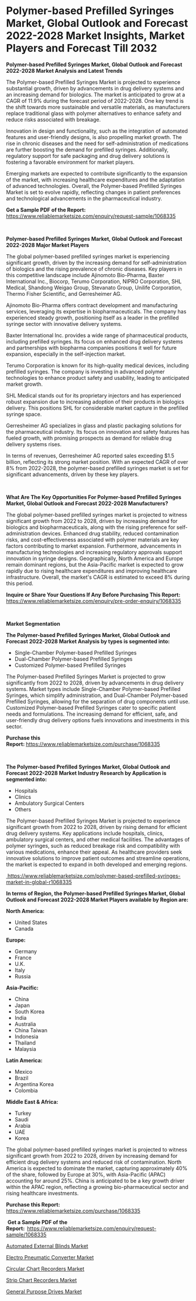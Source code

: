 <p><h1>Polymer-based Prefilled Syringes Market, Global Outlook and Forecast 2022-2028 Market Insights, Market Players and Forecast Till 2032</h1></p><p><strong>Polymer-based Prefilled Syringes Market, Global Outlook and Forecast 2022-2028 Market Analysis and Latest Trends</strong></p>
<p><p>The Polymer-based Prefilled Syringes Market is projected to experience substantial growth, driven by advancements in drug delivery systems and an increasing demand for biologics. The market is anticipated to grow at a CAGR of 11.9% during the forecast period of 2022-2028. One key trend is the shift towards more sustainable and versatile materials, as manufacturers replace traditional glass with polymer alternatives to enhance safety and reduce risks associated with breakage.</p><p>Innovation in design and functionality, such as the integration of automated features and user-friendly designs, is also propelling market growth. The rise in chronic diseases and the need for self-administration of medications are further boosting the demand for prefilled syringes. Additionally, regulatory support for safe packaging and drug delivery solutions is fostering a favorable environment for market players.</p><p>Emerging markets are expected to contribute significantly to the expansion of the market, with increasing healthcare expenditures and the adaptation of advanced technologies. Overall, the Polymer-based Prefilled Syringes Market is set to evolve rapidly, reflecting changes in patient preferences and technological advancements in the pharmaceutical industry.</p></p>
<p><strong>Get a Sample PDF of the Report:&nbsp;</strong> <a href="https://www.reliablemarketsize.com/enquiry/request-sample/1068335?utm_campaign=3185&utm_medium=2&utm_source=Github&utm_content=ia&utm_term=21032025&utm_id=polymer-based-prefilled-syringes-market-global-outlook-and-forecast-2022-2028">https://www.reliablemarketsize.com/enquiry/request-sample/1068335</a></p>
<p>&nbsp;</p>
<p><strong>Polymer-based Prefilled Syringes Market, Global Outlook and Forecast 2022-2028 Major Market Players</strong></p>
<p><p>The global polymer-based prefilled syringes market is experiencing significant growth, driven by the increasing demand for self-administration of biologics and the rising prevalence of chronic diseases. Key players in this competitive landscape include Ajinomoto Bio-Pharma, Baxter International Inc., Biocorp, Terumo Corporation, NIPRO Corporation, SHL Medical, Shandong Weigao Group, Stevanato Group, Unilife Corporation, Thermo Fisher Scientific, and Gerresheimer AG.</p><p>Ajinomoto Bio-Pharma offers contract development and manufacturing services, leveraging its expertise in biopharmaceuticals. The company has experienced steady growth, positioning itself as a leader in the prefilled syringe sector with innovative delivery systems.</p><p>Baxter International Inc. provides a wide range of pharmaceutical products, including prefilled syringes. Its focus on enhanced drug delivery systems and partnerships with biopharma companies positions it well for future expansion, especially in the self-injection market.</p><p>Terumo Corporation is known for its high-quality medical devices, including prefilled syringes. The company is investing in advanced polymer technologies to enhance product safety and usability, leading to anticipated market growth.</p><p>SHL Medical stands out for its proprietary injectors and has experienced robust expansion due to increasing adoption of their products in biologics delivery. This positions SHL for considerable market capture in the prefilled syringe space.</p><p>Gerresheimer AG specializes in glass and plastic packaging solutions for the pharmaceutical industry. Its focus on innovation and safety features has fueled growth, with promising prospects as demand for reliable drug delivery systems rises.</p><p>In terms of revenues, Gerresheimer AG reported sales exceeding $1.5 billion, reflecting its strong market position. With an expected CAGR of over 8% from 2022-2028, the polymer-based prefilled syringes market is set for significant advancements, driven by these key players.</p></p>
<p>&nbsp;</p>
<p><strong>What Are The Key Opportunities For Polymer-based Prefilled Syringes Market, Global Outlook and Forecast 2022-2028 Manufacturers?</strong></p>
<p><p>The global polymer-based prefilled syringes market is projected to witness significant growth from 2022 to 2028, driven by increasing demand for biologics and biopharmaceuticals, along with the rising preference for self-administration devices. Enhanced drug stability, reduced contamination risks, and cost-effectiveness associated with polymer materials are key factors contributing to market expansion. Furthermore, advancements in manufacturing technologies and increasing regulatory approvals support innovation in syringe designs. Geographically, North America and Europe remain dominant regions, but the Asia-Pacific market is expected to grow rapidly due to rising healthcare expenditures and improving healthcare infrastructure. Overall, the market's CAGR is estimated to exceed 8% during this period.</p></p>
<p><strong>Inquire or Share Your Questions If Any Before Purchasing This Report:</strong> <a href="https://www.reliablemarketsize.com/enquiry/pre-order-enquiry/1068335?utm_campaign=3185&utm_medium=2&utm_source=Github&utm_content=ia&utm_term=21032025&utm_id=polymer-based-prefilled-syringes-market-global-outlook-and-forecast-2022-2028">https://www.reliablemarketsize.com/enquiry/pre-order-enquiry/1068335</a></p>
<p>&nbsp;</p>
<p><strong>Market Segmentation</strong></p>
<p><strong>The Polymer-based Prefilled Syringes Market, Global Outlook and Forecast 2022-2028 Market Analysis by types is segmented into:</strong></p>
<p><ul><li>Single-Chamber Polymer-based Prefilled Syringes</li><li>Dual-Chamber Polymer-based Prefilled Syringes</li><li>Customized Polymer-based Prefilled Syringes</li></ul></p>
<p><p>The Polymer-based Prefilled Syringes Market is projected to grow significantly from 2022 to 2028, driven by advancements in drug delivery systems. Market types include Single-Chamber Polymer-based Prefilled Syringes, which simplify administration, and Dual-Chamber Polymer-based Prefilled Syringes, allowing for the separation of drug components until use. Customized Polymer-based Prefilled Syringes cater to specific patient needs and formulations. The increasing demand for efficient, safe, and user-friendly drug delivery options fuels innovations and investments in this sector.</p></p>
<p><strong>Purchase this Report:&nbsp;</strong><a href="https://www.reliablemarketsize.com/purchase/1068335?utm_campaign=3185&utm_medium=2&utm_source=Github&utm_content=ia&utm_term=21032025&utm_id=polymer-based-prefilled-syringes-market-global-outlook-and-forecast-2022-2028">https://www.reliablemarketsize.com/purchase/1068335</a></p>
<p>&nbsp;</p>
<p><strong>The Polymer-based Prefilled Syringes Market, Global Outlook and Forecast 2022-2028 Market Industry Research by Application is segmented into:</strong></p>
<p><ul><li>Hospitals</li><li>Clinics</li><li>Ambulatory Surgical Centers</li><li>Others</li></ul></p>
<p><p>The Polymer-based Prefilled Syringes Market is projected to experience significant growth from 2022 to 2028, driven by rising demand for efficient drug delivery systems. Key applications include hospitals, clinics, ambulatory surgical centers, and other medical facilities. The advantages of polymer syringes, such as reduced breakage risk and compatibility with various medications, enhance their appeal. As healthcare providers seek innovative solutions to improve patient outcomes and streamline operations, the market is expected to expand in both developed and emerging regions.</p></p>
<p><a href="https://www.reliablemarketsize.com/polymer-based-prefilled-syringes-market-in-global-r1068335?utm_campaign=3185&utm_medium=2&utm_source=Github&utm_content=ia&utm_term=21032025&utm_id=polymer-based-prefilled-syringes-market-global-outlook-and-forecast-2022-2028">&nbsp;https://www.reliablemarketsize.com/polymer-based-prefilled-syringes-market-in-global-r1068335</a></p>
<p><strong>In terms of Region, the Polymer-based Prefilled Syringes Market, Global Outlook and Forecast 2022-2028 Market Players available by Region are:</strong></p>
<p>
    <p> <strong> North America: </strong>
        <ul>
            <li>United States</li>
            <li>Canada</li>
        </ul>
        </p> 
    <p> <strong> Europe: </strong>
        <ul>
            <li>Germany</li>
            <li>France</li>
            <li>U.K.</li>
            <li>Italy</li>
            <li>Russia</li>
        </ul>
        </p> 
    <p> <strong> Asia-Pacific: </strong>
        <ul>
            <li>China</li>
            <li>Japan</li>
            <li>South Korea</li>
            <li>India</li>
            <li>Australia</li>
            <li>China Taiwan</li>
            <li>Indonesia</li>
            <li>Thailand</li>
            <li>Malaysia</li>
        </ul>
        </p> 
    <p> <strong> Latin America: </strong>
        <ul>
            <li>Mexico</li>
            <li>Brazil</li>
            <li>Argentina Korea</li>
            <li>Colombia</li>
        </ul>
        </p> 
    <p> <strong> Middle East & Africa: </strong>
        <ul>
            <li>Turkey</li>
            <li>Saudi</li>
            <li>Arabia</li>
            <li>UAE</li>
            <li>Korea</li>
        </ul>
    </p>
    </p>
<p><p>The global polymer-based prefilled syringes market is projected to witness significant growth from 2022 to 2028, driven by increasing demand for efficient drug delivery systems and reduced risk of contamination. North America is expected to dominate the market, capturing approximately 40% of the share, followed by Europe at 30%, with Asia-Pacific (APAC) accounting for around 25%. China is anticipated to be a key growth driver within the APAC region, reflecting a growing bio-pharmaceutical sector and rising healthcare investments.</p></p>
<p><strong>Purchase this Report: </strong><a href="https://www.reliablemarketsize.com/purchase/1068335?utm_campaign=3185&utm_medium=2&utm_source=Github&utm_content=ia&utm_term=21032025&utm_id=polymer-based-prefilled-syringes-market-global-outlook-and-forecast-2022-2028">https://www.reliablemarketsize.com/purchase/1068335</a></p>
<p>&nbsp;<strong>Get a Sample PDF of the Report:&nbsp;&nbsp;</strong><a href="https://www.reliablemarketsize.com/enquiry/request-sample/1068335?utm_campaign=3185&utm_medium=2&utm_source=Github&utm_content=ia&utm_term=21032025&utm_id=polymer-based-prefilled-syringes-market-global-outlook-and-forecast-2022-2028">https://www.reliablemarketsize.com/enquiry/request-sample/1068335</a></p>
<p><strong></strong></p>
<p><p><a href="https://www.linkedin.com/pulse/automated-external-blinds-market-analysis-report-global-insights-kmtif?utm_campaign=3185&utm_medium=2&utm_source=Github&utm_content=ia&utm_term=21032025&utm_id=polymer-based-prefilled-syringes-market-global-outlook-and-forecast-2022-2028">Automated External Blinds Market</a></p><p><a href="https://www.linkedin.com/pulse/decoding-electro-pneumatic-converter-market-signals-y0i8f?utm_campaign=3185&utm_medium=2&utm_source=Github&utm_content=ia&utm_term=21032025&utm_id=polymer-based-prefilled-syringes-market-global-outlook-and-forecast-2022-2028">Electro Pneumatic Converter Market</a></p><p><a href="https://www.linkedin.com/pulse/competitive-analysis-circular-chart-recorders-market-from-rlskf?utm_campaign=3185&utm_medium=2&utm_source=Github&utm_content=ia&utm_term=21032025&utm_id=polymer-based-prefilled-syringes-market-global-outlook-and-forecast-2022-2028">Circular Chart Recorders Market</a></p><p><a href="https://www.linkedin.com/pulse/global-strip-chart-recorders-market-size-growth-outlook-including-pxp8f?utm_campaign=3185&utm_medium=2&utm_source=Github&utm_content=ia&utm_term=21032025&utm_id=polymer-based-prefilled-syringes-market-global-outlook-and-forecast-2022-2028">Strip Chart Recorders Market</a></p><p><a href="https://www.linkedin.com/pulse/global-general-purpose-drives-market-focus-product-type-low-zk2gf?utm_campaign=3185&utm_medium=2&utm_source=Github&utm_content=ia&utm_term=21032025&utm_id=polymer-based-prefilled-syringes-market-global-outlook-and-forecast-2022-2028">General Purpose Drives Market</a></p></p>